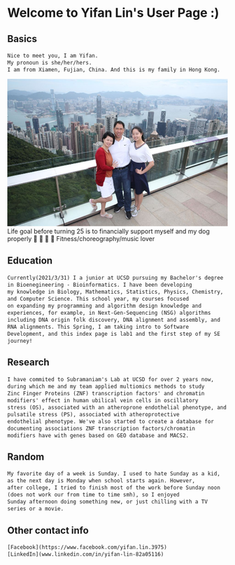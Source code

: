 # **Welcome to Yifan Lin's User Page :)**

## Basics
    Nice to meet you, I am Yifan. 
    My pronoun is she/her/hers.
    I am from Xiamen, Fujian, China. And this is my family in Hong Kong. 
![alt text](https://github.com/yifanLin/cse110_lab01_GitHubPages/blob/16abde6ed015dae88c8bc1219cf6e8333b608100/2b838e75f9616968.jpg)
    Life goal before turning 25 is to financially support myself and my dog properly :dog:
    :muscle: :dancers: :musical_note: Fitness/choreography/music lover 

## Education
    Currently(2021/3/31) I a junior at UCSD pursuing my Bachelor's degree in Bioenegineering - Bioinformatics. I have been developing 
    my knowledge in Biology, Mathematics, Statistics, Physics, Chemistry, and Computer Science. This school year, my courses focused 
    on expanding my programming and algorithm design knowledge and experiences, for example, in Next-Gen-Sequencing (NSG) algorithms 
    including DNA origin folk discovery, DNA alignment and assembly, and RNA alignments. This Spring, I am taking intro to Software 
    Development, and this index page is lab1 and the first step of my SE journey!

## Research
    I have commited to Subramaniam's Lab at UCSD for over 2 years now, during which me and my team applied multiomics methods to study 
    Zinc Finger Proteins (ZNF) transcription factors' and chromatin modifiers' effect in human ubilical vein cells in oscillatory 
    stress (OS), associated with an atheroprone endothelial phenotype, and pulsatile stress (PS), associated with atheroprotective 
    endothelial phenotype. We've also started to create a database for documenting associations ZNF transcription factors/chromatin
    modifiers have with genes based on GEO database and MACS2. 

## Random
    My favorite day of a week is Sunday. I used to hate Sunday as a kid, as the next day is Monday when school starts again. However, 
    after college, I tried to finish most of the work before Sunday noon (does not work our from time to time smh), so I enjoyed 
    Sunday afternoon doing something new, or just chilling with a TV series or a movie. 

## Other contact info
    [Facebook](https://www.facebook.com/yifan.lin.3975)
    [LinkedIn](www.linkedin.com/in/yifan-lin-82a05116)